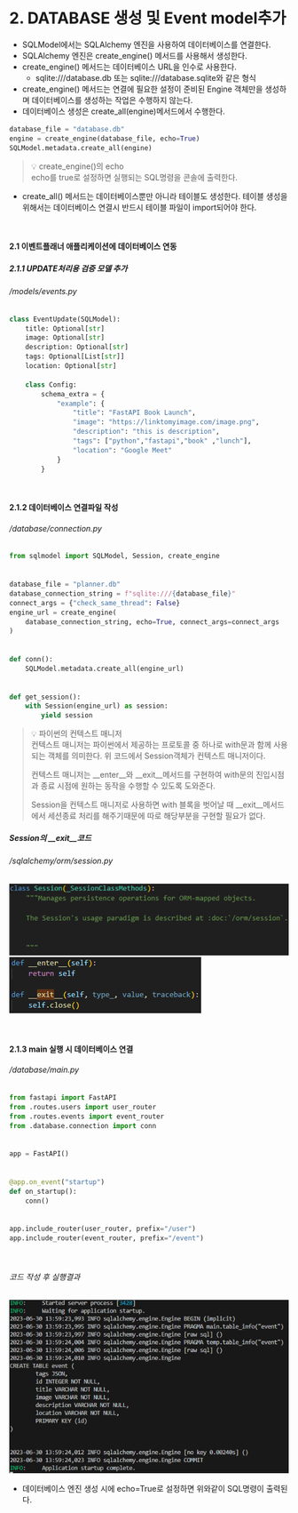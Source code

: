 # 2. DATABASE 생성 및 Event model추가
- SQLModel에서는 SQLAlchemy 엔진을 사용하여 데이터베이스를 연결한다.
- SQLAlchemy 엔진은 create_engine() 메서드를 사용해서 생성한다.
- create_engine() 메서드는 데이터베이스 URL을 인수로 사용한다.
  - sqlite:///database.db 또는 sqlite:///database.sqlite와 같은 형식    
- create_engine() 메서드는 연결에 필요한 설정이 준비된 Engine 객체만을 생성하며
  데이터베이스를 생성하는 작업은 수행하지 않는다.
- 데이터베이스 생성은 create_all(engine)메서드에서 수행한다.

```python
database_file = "database.db"
engine = create_engine(database_file, echo=True)
SQLModel.metadata.create_all(engine)
```

> 💡 create_engine()의 echo  
> echo를 true로 설정하면 실행되는 SQL명령을 콘솔에 출력한다.

- create_all() 메서드는 데이터베이스뿐만 아니라 테이블도 생성한다. 테이블 생성을 위해서는 데이터베이스 연결시 반드시 테이블 파일이 import되어야 한다.

<br/>

#### 2.1 이벤트플래너 애플리케이션에 데이터베이스 연동
  
##### 2.1.1 UPDATE처리용 검증 모델 추가

###### /models/events.py
```python
class EventUpdate(SQLModel):
    title: Optional[str]
    image: Optional[str]
    description: Optional[str]
    tags: Optional[List[str]] 
    location: Optional[str]
                       
    class Config:
        schema_extra = {
            "example": {
                "title": "FastAPI Book Launch",
                "image": "https://linktomyimage.com/image.png",
                "description": "this is description",
                "tags": ["python","fastapi","book" ,"lunch"],
                "location": "Google Meet"
            }
        }
```

<br/>


#### 2.1.2 데이터베이스 연결파일 작성

###### /database/connection.py
```python
from sqlmodel import SQLModel, Session, create_engine


database_file = "planner.db"
database_connection_string = f"sqlite:///{database_file}"
connect_args = {"check_same_thread": False}
engine_url = create_engine(
    database_connection_string, echo=True, connect_args=connect_args
)


def conn():
    SQLModel.metadata.create_all(engine_url)


def get_session():
    with Session(engine_url) as session:
        yield session
```

> 💡 파이썬의 컨텍스트 매니저  
> 컨텍스트 매니저는 파이썬에서 제공하는 프로토콜 중 하나로 with문과 함께 사용되는 객체를 의미한다. 위 코드에서 Session객체가 컨텍스트 매니저이다.  
> 
> 컨텍스트 매니저는 __enter__와 __exit__메서드를 구현하여 with문의 진입시점과 종료 시점에 원하는 동작을 수행할 수 있도록 도와준다.  
> 
> Session을 컨텍스트 매니저로 사용하면 with 블록을 벗어날 때 __exit__메서드에서 세션종료 처리를 해주기때문에 따로 해당부분을 구현할 필요가 없다.

##### Session의 __exit__코드
###### /sqlalchemy/orm/session.py 
![Alt text](img/part4_ch2_image2.png)
![Alt text](img/part4_ch2_image1.png)

<br/>

#### 2.1.3 main 실행 시 데이터베이스 연결

###### /database/main.py
```python
from fastapi import FastAPI
from .routes.users import user_router
from .routes.events import event_router
from .database.connection import conn


app = FastAPI()


@app.on_event("startup")
def on_startup():
    conn()


app.include_router(user_router, prefix="/user")
app.include_router(event_router, prefix="/event")
```

<br/>

###### 코드 작성 후 실행결과
![Alt text](img/part4_ch2_image.png)

- 데이터베이스 엔진 생성 시에 echo=True로 설정하면 위와같이 SQL명령이 출력된다.

